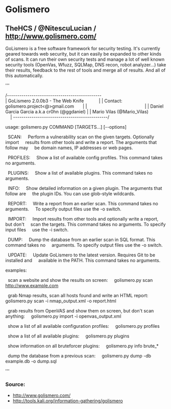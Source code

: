 # Golismero
## TheHCS / @NitescuLucian / http://www.golismero.com/

GoLismero is a free software framework for security testing. It's currently geared towards web security, but it can easily be expanded to other kinds of scans. It can run their own security tests and manage a lot of well known security tools (OpenVas, Wfuzz, SQLMap, DNS recon, robot analyzer...) take their results, feedback to the rest of tools and merge all of results. And all of this automatically.

'''

/----------------------------------------------\
| GoLismero 2.0.0b3 - The Web Knife            |
| Contact: golismero.project<@>gmail.com       |
|                                              |
| Daniel Garcia Garcia a.k.a cr0hn (@ggdaniel) |
| Mario Vilas (@Mario_Vilas)                   |
\----------------------------------------------/

usage: golismero.py COMMAND [TARGETS...] [--options]

  SCAN:
    Perform a vulnerability scan on the given targets. Optionally import
    results from other tools and write a report. The arguments that follow may
    be domain names, IP addresses or web pages.

  PROFILES:
    Show a list of available config profiles. This command takes no arguments.

  PLUGINS:
    Show a list of available plugins. This command takes no arguments.

  INFO:
    Show detailed information on a given plugin. The arguments that follow are
    the plugin IDs. You can use glob-style wildcards.

  REPORT:
    Write a report from an earlier scan. This command takes no arguments.
    To specify output files use the -o switch.

  IMPORT:
    Import results from other tools and optionally write a report, but don't
    scan the targets. This command takes no arguments. To specify input files
    use the -i switch.

  DUMP:
    Dump the database from an earlier scan in SQL format. This command takes no
    arguments. To specify output files use the -o switch.

  UPDATE:
    Update GoLismero to the latest version. Requires Git to be installed and
    available in the PATH. This command takes no arguments.

examples:

  scan a website and show the results on screen:
    golismero.py scan http://www.example.com

  grab Nmap results, scan all hosts found and write an HTML report:
    golismero.py scan -i nmap_output.xml -o report.html

  grab results from OpenVAS and show them on screen, but don't scan anything:
    golismero.py import -i openvas_output.xml

  show a list of all available configuration profiles:
    golismero.py profiles

  show a list of all available plugins:
    golismero.py plugins

  show information on all bruteforcer plugins:
    golismero.py info brute_*

  dump the database from a previous scan:
    golismero.py dump -db example.db -o dump.sql

'''

### Source:
* http://www.golismero.com/
* http://tools.kali.org/information-gathering/golismero
